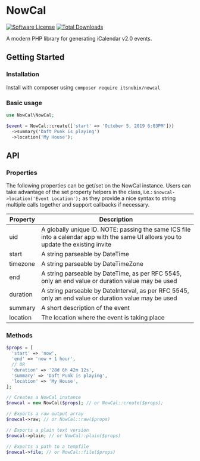 # NowCal

[![Software License](https://img.shields.io/badge/license-MIT-brightgreen.svg?style=flat-square)](LICENSE)
[![Total Downloads](https://img.shields.io/packagist/dt/itsnubix/nowcal.svg?style=flat-square)](https://packagist.org/packages/itsnubix/nowcal)

A modern PHP library for generating iCalendar v2.0 events.

## Getting Started

### Installation

Install with composer using `composer require itsnubix/nowcal`

### Basic usage

```php
use NowCal\NowCal;

$event = NowCal::create(['start' => 'October 5, 2019 6:03PM']))
  ->summary('Daft Punk is playing')
  ->location('My House');
```

## API

### Properties

The following properties can be get/set on the NowCal instance. Users can take advantage of the set property helpers in the class, i.e.: `$nowcal->location('Event Location');` as they provide a nice syntax to string multiple calls together and support callbacks if necessary.

| Property | Description                                                                                                                         |
| -------- | ----------------------------------------------------------------------------------------------------------------------------------- |
| uid      | A globally unique ID. NOTE: passing the same ICS file into a calendar app with the same UI allows you to update the existing invite |
| start    | A string parseable by DateTime                                                                                                      |
| timezone | A string parseable by DateTimeZone                                                                                                  |
| end      | A string parseable by DateTime, as per RFC 5545, only an end value or duration value may be used                                    |
| duration | A string parseable by DateInterval, as per RFC 5545, only an end value or duration value may be used                                |
| summary  | A short description of the event                                                                                                    |
| location | The location where the event is taking place                                                                                        |

### Methods

```php
$props = [
  'start' => 'now',
  'end' => 'now + 1 hour',
  // OR
  'duration' => '28d 6h 42m 12s',
  'summary' => 'Daft Punk is playing',
  'location' => 'My House',
];

// Creates a NowCal instance
$nowcal = new NowCal($props); // or NowCal::create($props);

// Exports a raw output array
$nowcal->raw; // or NowCal::raw($props)

// Exports a plain text version
$nowcal->plain; // or NowCal::plain($props)

// Exports a path to a tempfile
$nowcal->file; // or NowCal::file($props)
```
